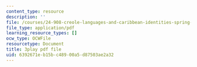 ```yaml
---
content_type: resource
description: ''
file: /courses/24-908-creole-languages-and-caribbean-identities-spring-2017/6392671eb15bc48900a5d87503ae2a32_aRZax7Y2t7g.pdf
file_type: application/pdf
learning_resource_types: []
ocw_type: OCWFile
resourcetype: Document
title: 3play pdf file
uid: 6392671e-b15b-c489-00a5-d87503ae2a32
---
```

